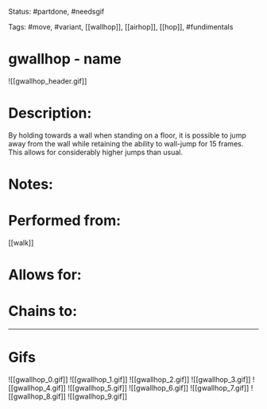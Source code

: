 Status: #partdone, #needsgif

Tags: #move, #variant, [[wallhop]], [[airhop]], [[hop]], #fundimentals

# gwallhop - name
![[gwallhop_header.gif]]
# Description:
By holding towards a wall when standing on a floor, it is possible to jump away from the wall while retaining the ability to wall-jump for 15 frames. This allows for considerably higher jumps than usual.

# Notes:


# Performed from:
[[walk]]

# Allows for:


# Chains to:


___
# Gifs
![[gwallhop_0.gif]]
![[gwallhop_1.gif]]
![[gwallhop_2.gif]]
![[gwallhop_3.gif]]
![[gwallhop_4.gif]]
![[gwallhop_5.gif]]
![[gwallhop_6.gif]]
![[gwallhop_7.gif]]
![[gwallhop_8.gif]]
![[gwallhop_9.gif]]